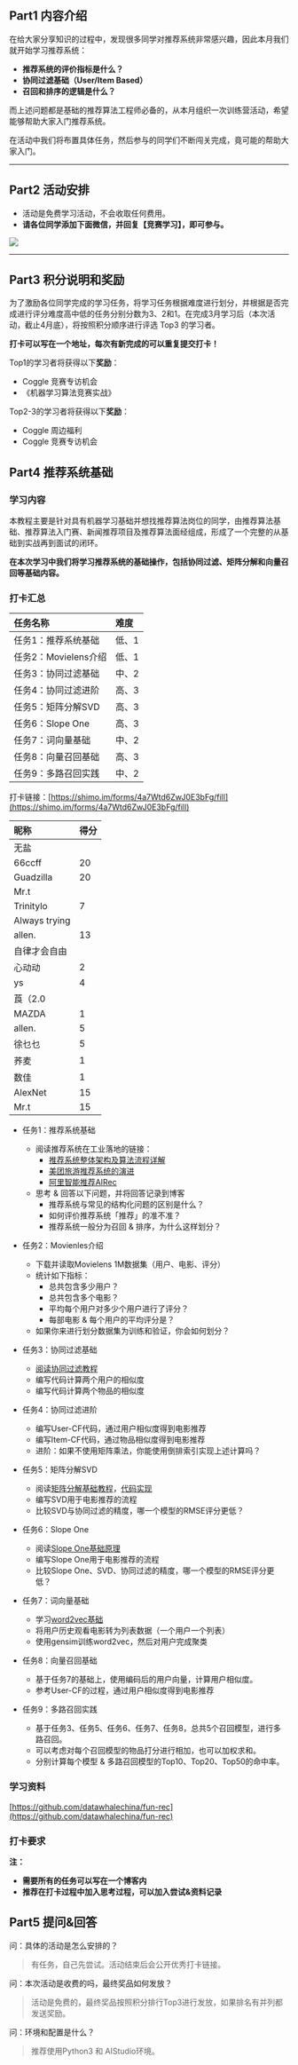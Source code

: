 <!-- Coggle 30 Days of ML（22年4月） -->
<!-- 30天入门数据竞赛 -->
<!-- 2022-04-01 -->
<!-- <a target="_blank" href="https://www.zhihu.com/people/ashui233/">阿水</a>, <a target="_blank" href="https://www.zhihu.com/people/wang-he-13-93">鱼遇雨欲语与余</a>-->
<!-- <a href="https://coggle.club/blog/30days-of-ml-202201">学习资料</a>##<a href="https://shimo.im/forms/vZyk3Pvmc7kvAskG/fill">打卡链接</a> -->


## Part1 内容介绍

在给大家分享知识的过程中，发现很多同学对推荐系统非常感兴趣，因此本月我们就开始学习推荐系统：

* **推荐系统的评价指标是什么？**
* **协同过滤基础（User/Item Based）**
* **召回和排序的逻辑是什么？**


而上述问题都是基础的推荐算法工程师必备的，从本月组织一次训练营活动，希望能够帮助大家入门推荐系统。

在活动中我们将布置具体任务，然后参与的同学们不断闯关完成，竟可能的帮助大家入门。


---


## Part2 活动安排

* 活动是免费学习活动，不会收取任何费用。
* **请各位同学添加下面微信，并回复【竞赛学习】，即可参与。**

![](https://cdn.coggle.club/coggle666_qrcode.png)

---

## Part3 积分说明和奖励

为了激励各位同学完成的学习任务，将学习任务根据难度进行划分，并根据是否完成进行评分难度高中低的任务分别分数为3、2和1。在完成3月学习后（本次活动，截止4月底），将按照积分顺序进行评选 Top3 的学习者。

**打卡可以写在一个地址，每次有新完成的可以重复提交打卡！**

Top1的学习者将获得以下**奖励**：
* Coggle 竞赛专访机会
* 《机器学习算法竞赛实战》


Top2-3的学习者将获得以下**奖励**：
* Coggle 周边福利
* Coggle 竞赛专访机会


## Part4 推荐系统基础

### 学习内容

本教程主要是针对具有机器学习基础并想找推荐算法岗位的同学，由推荐算法基础、推荐算法入门赛、新闻推荐项目及推荐算法面经组成，形成了一个完整的从基础到实战再到面试的闭环。

**在本次学习中我们将学习推荐系统的基础操作，包括协同过滤、矩阵分解和向量召回等基础内容。**

### 打卡汇总

| 任务名称                       | 难度  |
| :----------------------------- | :---- |
| 任务1：推荐系统基础         | 低、1 |
| 任务2：Movielens介绍      | 低、1 |
| 任务3：协同过滤基础             | 中、2 |
| 任务4：协同过滤进阶       | 高、3 |
| 任务5：矩阵分解SVD              | 高、3 |
| 任务6：Slope One      | 高、3 |
| 任务7：词向量基础         | 中、2 |
| 任务8：向量召回基础    | 高、3 |
| 任务9：多路召回实践 | 中、2 |


打卡链接：[https://shimo.im/forms/4a7Wtd6ZwJ0E3bFg/fill](https://shimo.im/forms/4a7Wtd6ZwJ0E3bFg/fill)


| 昵称                       | 得分  |
| :----------------------------- | :---- |
| 无盐 |  |
| 66ccff | 20 |
| Guadzilla | 20 | 
| Mr.t |  |
| Trinitylo | 7 |
| Always trying|  | 
| allen. | 13 |
| 自律才会自由 |  |
| 心动动 | 2 |
| ys | 4 |
| 莨（2.0 |  | 
| MAZDA | 1 |
| allen. | 5 |
| 徐乜乜 | 5 |
| 荞麦 | 1 |
| 数佳 | 1 |
| AlexNet  | 15 |
| Mr.t | 15 | 


- 任务1：推荐系统基础
    - 阅读推荐系统在工业落地的链接：
        - [推荐系统整体架构及算法流程详解](https://mp.weixin.qq.com/s/WXcfdzz7vts9UYBVxWs3AA)
        - [美团旅游推荐系统的演进](https://tech.meituan.com/2017/03/24/travel-recsys.html)
        - [阿里智能推荐AIRec](https://www.alibabacloud.com/zh/product/airec)
    - 思考 & 回答以下问题，并将回答记录到博客
        - 推荐系统与常见的结构化问题的区别是什么？
        - 如何评价推荐系统「推荐」的准不准？
        - 推荐系统一般分为召回 & 排序，为什么这样划分？


- 任务2：Movienles介绍
    - 下载并读取Movielens 1M数据集（用户、电影、评分）
    - 统计如下指标：
        - 总共包含多少用户？
        - 总共包含多个电影？
        - 平均每个用户对多少个用户进行了评分？
        - 每部电影 & 每个用户的平均评分是？
    - 如果你来进行划分数据集为训练和验证，你会如何划分？


- 任务3：协同过滤基础
    - [阅读协同过滤教程](https://github.com/datawhalechina/fun-rec/blob/master/docs/%E7%AC%AC%E4%B8%80%E7%AB%A0%20%E6%8E%A8%E8%8D%90%E7%B3%BB%E7%BB%9F%E5%9F%BA%E7%A1%80/1.1%20%E5%9F%BA%E7%A1%80%E6%8E%A8%E8%8D%90%E7%AE%97%E6%B3%95/1.1.2%20%E5%8D%8F%E5%90%8C%E8%BF%87%E6%BB%A4.md)
    - 编写代码计算两个用户的相似度
    - 编写代码计算两个物品的相似度
    
- 任务4：协同过滤进阶
    - 编写User-CF代码，通过用户相似度得到电影推荐
    - 编写Item-CF代码，通过物品相似度得到电影推荐
    - 进阶：如果不使用矩阵乘法，你能使用倒排索引实现上述计算吗？

- 任务5：矩阵分解SVD
    - 阅读[矩阵分解基础教程](https://github.com/datawhalechina/fun-rec/blob/master/docs/%E7%AC%AC%E4%B8%80%E7%AB%A0%20%E6%8E%A8%E8%8D%90%E7%B3%BB%E7%BB%9F%E5%9F%BA%E7%A1%80/1.1%20%E5%9F%BA%E7%A1%80%E6%8E%A8%E8%8D%90%E7%AE%97%E6%B3%95/1.1.2%20%E5%8D%8F%E5%90%8C%E8%BF%87%E6%BB%A4.md)，[代码实现](https://alyssaq.github.io/2015/20150426-simple-movie-recommender-using-svd/)
    - 编写SVD用于电影推荐的流程
    - 比较SVD与协同过滤的精度，哪一个模型的RMSE评分更低？


- 任务6：Slope One
    - 阅读[Slope One基础原理](https://blog.csdn.net/xidianliutingting/article/details/51916578)
    - 编写Slope One用于电影推荐的流程
    - 比较Slope One、SVD、协同过滤的精度，哪一个模型的RMSE评分更低？

- 任务7：词向量基础
    - 学习[word2vec基础](https://cloud.tencent.com/developer/article/1486055)
    - 将用户历史观看电影转为列表数据（一个用户一个列表）
    - 使用gensim训练word2vec，然后对用户完成聚类

- 任务8：向量召回基础
    - 基于任务7的基础上，使用编码后的用户向量，计算用户相似度。
    - 参考User-CF的过程，通过用户相似度得到电影推荐

- 任务9：多路召回实践
    - 基于任务3、任务5、任务6、任务7、任务8，总共5个召回模型，进行多路召回。
    - 可以考虑对每个召回模型的物品打分进行相加，也可以加权求和。
    - 分别计算每个模型 & 多路召回模型的Top10、Top20、Top50的命中率。


### 学习资料

[https://github.com/datawhalechina/fun-rec](https://github.com/datawhalechina/fun-rec)

### 打卡要求

**注：**

* **需要所有的任务可以写在一个博客内**
* **推荐在打卡过程中加入思考过程，可以加入尝试&资料记录**


## Part5 提问&回答

问：具体的活动是怎么安排的？

>有任务，自己先尝试。活动结束后会公开优秀打卡链接。

问：本次活动是收费的吗，最终奖品如何发放？

>活动是免费的，最终奖品按照积分排行Top3进行发放，如果排名有并列都发送奖励。

问：环境和配置是什么？

> 推荐使用Python3 和 AIStudio环境。